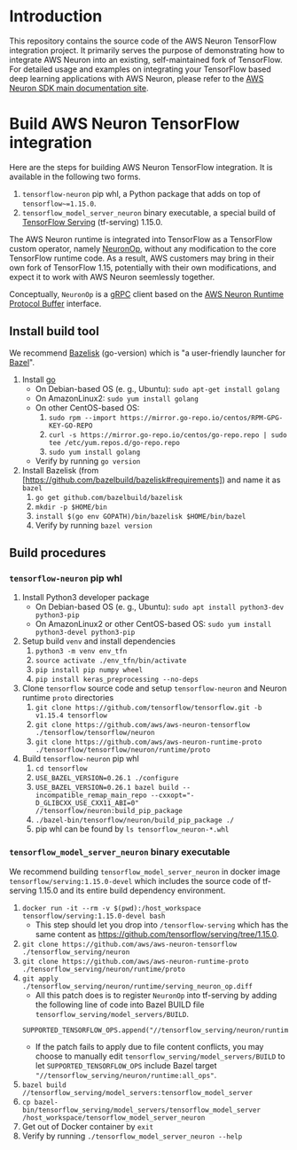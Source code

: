 # Introduction
This repository contains the source code of the AWS Neuron TensorFlow integration project.
It primarily serves the purpose of demonstrating how to integrate AWS Neuron into an existing,
self-maintained fork of TensorFlow. For detailed usage and examples on integrating your
TensorFlow based deep learning applications with AWS Neuron, please refer to the
[AWS Neuron SDK main documentation site](https://github.com/aws/aws-neuron-sdk/tree/master/docs/tensorflow-neuron).

# Build AWS Neuron TensorFlow integration
Here are the steps for building AWS Neuron TensorFlow integration.
It is available in the following two forms.
1. `tensorflow-neuron` pip whl, a Python package that adds on top of `tensorflow~=1.15.0`.
1. `tensorflow_model_server_neuron` binary executable, a special build of
[TensorFlow Serving](https://github.com/tensorflow/serving) (tf-serving) 1.15.0.

The AWS Neuron runtime is integrated into TensorFlow as a TensorFlow custom operator,
namely [NeuronOp](https://github.com/aws/aws-neuron-tensorflow/blob/main/runtime/ops/neuron_op.cc),
without any modification to the core TensorFlow runtime code. As a result, AWS customers may
bring in their own fork of TensorFlow 1.15, potentially with their own modifications,
and expect it to work with AWS Neuron seemlessly together.

Conceptually, `NeuronOp` is a [gRPC](https://grpc.io/) client based on the
[AWS Neuron Runtime Protocol Buffer](https://github.com/aws/aws-neuron-runtime-proto) interface.

## Install build tool
We recommend [Bazelisk](https://github.com/bazelbuild/bazelisk) (go-version)
which is "a user-friendly launcher for [Bazel](https://bazel.build/)".
1. Install [go](https://golang.org/)
    - On Debian-based OS (e. g., Ubuntu): `sudo apt-get install golang`
    - On AmazonLinux2: `sudo yum install golang`
    - On other CentOS-based OS:
        1. `sudo rpm --import https://mirror.go-repo.io/centos/RPM-GPG-KEY-GO-REPO`
        1. `curl -s https://mirror.go-repo.io/centos/go-repo.repo | sudo tee /etc/yum.repos.d/go-repo.repo`
        1. `sudo yum install golang`
    - Verify by running `go version`
1. Install Bazelisk (from [https://github.com/bazelbuild/bazelisk#requirements]) and name it as `bazel`
    1. `go get github.com/bazelbuild/bazelisk`
    1. `mkdir -p $HOME/bin`
    1. `install $(go env GOPATH)/bin/bazelisk $HOME/bin/bazel`
    1. Verify by running `bazel version`

## Build procedures
### `tensorflow-neuron` pip whl
1. Install Python3 developer package
    - On Debian-based OS (e. g., Ubuntu): `sudo apt install python3-dev python3-pip`
    - On AmazonLinux2 or other CentOS-based OS: `sudo yum install python3-devel python3-pip`
1. Setup build `venv` and install dependencies
    1. `python3 -m venv env_tfn`
    1. `source activate ./env_tfn/bin/activate`
    1. `pip install pip numpy wheel`
    1. `pip install keras_preprocessing --no-deps`
1. Clone `tensorflow` source code and setup `tensorflow-neuron` and Neuron runtime `proto` directories
    1. `git clone https://github.com/tensorflow/tensorflow.git -b v1.15.4 tensorflow`
    1. `git clone https://github.com/aws/aws-neuron-tensorflow ./tensorflow/tensorflow/neuron`
    1. `git clone https://github.com/aws/aws-neuron-runtime-proto ./tensorflow/tensorflow/neuron/runtime/proto`
1. Build `tensorflow-neuron` pip whl
    1. `cd tensorflow`
    1. `USE_BAZEL_VERSION=0.26.1 ./configure`
    1. `USE_BAZEL_VERSION=0.26.1 bazel build --incompatible_remap_main_repo --cxxopt="-D_GLIBCXX_USE_CXX11_ABI=0" //tensorflow/neuron:build_pip_package`
    1. `./bazel-bin/tensorflow/neuron/build_pip_package ./`
    1. pip whl can be found by `ls tensorflow_neuron-*.whl`

### `tensorflow_model_server_neuron` binary executable
We recommend building `tensorflow_model_server_neuron` in docker image
`tensorflow/serving:1.15.0-devel` which includes the source code of
tf-serving 1.15.0 and its entire build dependency environment.
1. `docker run -it --rm -v $(pwd):/host_workspace tensorflow/serving:1.15.0-devel bash`
    - This step should let you drop into `/tensorflow-serving` which has the same content as
    https://github.com/tensorflow/serving/tree/1.15.0.
1. `git clone https://github.com/aws/aws-neuron-tensorflow ./tensorflow_serving/neuron`
1. `git clone https://github.com/aws/aws-neuron-runtime-proto ./tensorflow_serving/neuron/runtime/proto`
1. `git apply ./tensorflow_serving/neuron/runtime/serving_neuron_op.diff`
    - All this patch does is to register `NeuronOp` into tf-serving by adding
    the following line of code into Bazel BUILD file `tensorflow_serving/model_servers/BUILD`.
    ```
    SUPPORTED_TENSORFLOW_OPS.append("//tensorflow_serving/neuron/runtime:all_ops")
    ```
    - If the patch fails to apply due to file content conflicts, you may choose to manually edit
    `tensorflow_serving/model_servers/BUILD` to let `SUPPORTED_TENSORFLOW_OPS` include
    Bazel target `"//tensorflow_serving/neuron/runtime:all_ops"`.
1. `bazel build //tensorflow_serving/model_servers:tensorflow_model_server`
1. `cp bazel-bin/tensorflow_serving/model_servers/tensorflow_model_server /host_workspace/tensorflow_model_server_neuron`
1. Get out of Docker container by `exit`
1. Verify by running `./tensorflow_model_server_neuron --help`
